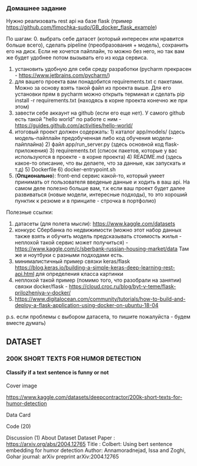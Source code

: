 ### Домашнее задание

Нужно реализовать rest api на базе flask (пример https://github.com/fimochka-sudo/GB_docker_flask_example)

По шагам:
0. выбрать себе датасет (который интересен или нравится больше всего), сделать pipeline (преобразования + модель), сохранить его на диск. Если не хочется пайплайн, то можно без него, но так вам же будет удобнее потом вызывать его из кода сервиса.
1. установить удобную для себя среду разработки (pycharm прекрасен - https://www.jetbrains.com/pycharm/)
2. для вашего проекта вам понадобится requirements.txt с пакетами. Можно за основу взять такой файл из проекта выше. Для его установки прям в pycharm можно открыть терминал и сделать pip install -r requirements.txt (находясь в корне проекта конечно же при этом)
3. завести себе аккаунт на github (если его еще нет). У самого github есть такой "hello world" по работе с ним - https://guides.github.com/activities/hello-world/
4. итоговый проект должен содержать: 1) каталог app/models/ (здесь модель-пайплайн предобученная либо код обучения модели-пайплайна) 2) файл app/run_server.py (здесь основной код flask-приложения) 3) requirements.txt (список пакетов, которые у вас используются в проекте - в корне проекта) 4) README.md (здесь какое-то описание, что вы делаете, что за данные, как запускать и т.д) 5) Dockerfile 6) docker-entrypoint.sh
5. (<b>Опционально</b>): front-end сервис какой-то, который умеет принимать от пользователя введеные данные и ходить в ваш api. На самом деле полезно больше вам, т.к если ваш проект будет далее развиваться (новые модели, интересные подходы), то это хороший пунктик к резюме и в принципе - строчка в портфолио)

Полезные ссылки:
1. датасеты (для полета мысли): https://www.kaggle.com/datasets
2. конкурс Сбербанка по недвижимости (можно этот набор данных также взять и обучить модель предсказывать стоимость жилья - неплохой такой сервис может получиться) - https://www.kaggle.com/c/sberbank-russian-housing-market/data Там же и ноутбуки с разными подходами есть.
3. минималистичный пример связки keras/flask https://blog.keras.io/building-a-simple-keras-deep-learning-rest-api.html для определения класса картинки
4. неплохой такой пример (помимо того, что разобрали на занятии) связки docker/flask - https://cloud.croc.ru/blog/byt-v-teme/flask-prilozheniya-v-docker/
5. https://www.digitalocean.com/community/tutorials/how-to-build-and-deploy-a-flask-application-using-docker-on-ubuntu-18-04

p.s. если проблемы с выбором датасета, то пишите пожалуйста - будем вместе думать)

## DATASET
### 200K SHORT TEXTS FOR HUMOR DETECTION
#### Classify if a text sentence is funny or not
Cover image

https://www.kaggle.com/datasets/deepcontractor/200k-short-texts-for-humor-detection

Data Card

Code (20)

Discussion (1)
About Dataset
Dataset Paper : https://arxiv.org/abs/2004.12765
Title : Colbert: Using bert sentence embedding for humor detection
Author: Annamoradnejad, Issa and Zoghi, Gohar
journal: arXiv preprint arXiv:2004.12765
